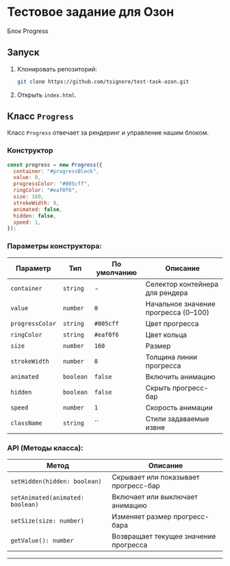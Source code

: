 # Тестовое задание для Озон

Блок Progress

## Запуск

1. Клонировать репозиторий:
   ```sh
   git clone https://github.com/tsignore/test-task-ozon.git
   ```
2. Открыть `index.html`.

## Класс `Progress`

Класс `Progress` отвечает за рендеринг и управление нашим блоком.

### Конструктор

```js
const progress = new Progress({
  container: "#progressBlock",
  value: 0,
  progressColor: "#005cff",
  ringColor: "#eaf0f6",
  size: 160,
  strokeWidth: 8,
  animated: false,
  hidden: false,
  speed: 1,
});
```

### Параметры конструктора:

| Параметр        | Тип       | По умолчанию | Описание                             |
| --------------- | --------- | ------------ | ------------------------------------ |
| `container`     | `string`  | -            | Селектор контейнера для рендера      |
| `value`         | `number`  | `0`          | Начальное значение прогресса (0–100) |
| `progressColor` | `string`  | `#005cff`    | Цвет прогресса                       |
| `ringColor`     | `string`  | `#eaf0f6`    | Цвет кольца                          |
| `size`          | `number`  | `160`        | Размер                               |
| `strokeWidth`   | `number`  | `8`          | Толщина линии прогресса              |
| `animated`      | `boolean` | `false`      | Включить анимацию                    |
| `hidden`        | `boolean` | `false`      | Скрыть прогресс-бар                  |
| `speed`         | `number`  | `1`          | Скорость анимации                    |
| `className`     | `string`  | ``           | Стили задаваемые извне               |

### API (Методы класса):

| Метод                            | Описание                              |
| -------------------------------- | ------------------------------------- |
| `setHidden(hidden: boolean)`     | Скрывает или показывает прогресс-бар  |
| `setAnimated(animated: boolean)` | Включает или выключает анимацию       |
| `setSize(size: number)`          | Изменяет размер прогресс-бара         |
| `getValue(): number`             | Возвращает текущее значение прогресса |

---
